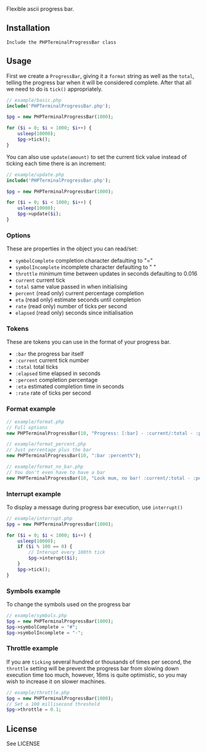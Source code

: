Flexible ascii progress bar.

## Installation

```
Include the PHPTerminalProgressBar class
```

## Usage

First we create a `ProgressBar`, giving it a `format` string
as well as the `total`, telling the progress bar when it will
be considered complete. After that all we need to do is `tick()` appropriately.

```php
// example/basic.php
include('PHPTerminalProgressBar.php');

$pg = new PHPTerminalProgressBar(1000);

for ($i = 0; $i < 1000; $i++) {
	usleep(10000);
	$pg->tick();
}
```

You can also use `update(amount)` to set the current tick value instead of ticking each time there is an increment:

```php
// example/update.php
include('PHPTerminalProgressBar.php');

$pg = new PHPTerminalProgressBar(1000);

for ($i = 0; $i < 1000; $i++) {
	usleep(10000);
	$pg->update($i);
}
```

### Options

These are properties in the object you can read/set:

- `symbolComplete` completion character defaulting to "="
- `symbolIncomplete` incomplete character defaulting to " "
- `throttle` minimum time between updates in seconds defaulting to 0.016
- `current` current tick
- `total` same value passed in when initialising
- `percent` (read only) current percentage completion
- `eta` (read only) estimate seconds until completion
- `rate` (read only) number of ticks per second
- `elapsed` (read only) seconds since initialisation

### Tokens

These are tokens you can use in the format of your progress bar.

- `:bar` the progress bar itself
- `:current` current tick number
- `:total` total ticks
- `:elapsed` time elapsed in seconds
- `:percent` completion percentage
- `:eta` estimated completion time in seconds
- `:rate` rate of ticks per second

### Format example
```php
// example/format.php
// Full options
new PHPTerminalProgressBar(10, "Progress: [:bar] - :current/:total - :percent% - Elapsed::elapseds - ETA::etas - Rate::rate/s");
```

```php
// example/format_percent.php
// Just percentage plus the bar
new PHPTerminalProgressBar(10, ":bar :percent%");
```

```php
// example/format_no_bar.php
// You don't even have to have a bar
new PHPTerminalProgressBar(10, "Look mum, no bar! :current/:total - :percent% - Elapsed::elapseds - ETA::etas - Rate::rate/s");
```

### Interrupt example

To display a message during progress bar execution, use `interrupt()`
```php
// example/interrupt.php
$pg = new PHPTerminalProgressBar(1000);

for ($i = 0; $i < 1000; $i++) {
	usleep(10000);
	if ($i % 100 == 0) {
		// Interupt every 100th tick
		$pg->interupt($i);
	}
	$pg->tick();
}
```

### Symbols example

To change the symbols used on the progress bar
```php
// example/symbols.php
$pg = new PHPTerminalProgressBar(1000);
$pg->symbolComplete = "#";
$pg->symbolIncomplete = "-";
```

### Throttle example

If you are `ticking` several hundred or thousands of times per second, the `throttle` setting will be prevent the progress bar from slowing down execution time too much, however, 16ms is quite optimistic, so you may wish to increase it on slower machines.

```php
// example/throttle.php
$pg = new PHPTerminalProgressBar(1000);
// Set a 100 millisecond threshold
$pg->throttle = 0.1;
```

## License

See LICENSE